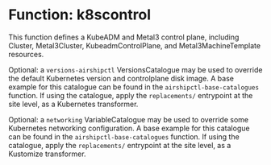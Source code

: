 Function: k8scontrol
====================

This function defines a KubeADM and Metal3 control plane, including
Cluster, Metal3Cluster, KubeadmControlPlane, and Metal3MachineTemplate
resources.

Optional: a ``versions-airshipctl`` VersionsCatalogue may be used to
override the default Kubernetes version and controlplane disk image.
A base example for this catalogue can be found in the ``airshipctl-base-catalogues``
function.  If using the catalogue, apply the ``replacements/`` entrypoint
at the site level, as a Kubernetes transformer.

Optional: a ``networking`` VariableCatalogue may be used to
override some Kubernetes networking configuration.
A base example for this catalogue can be found in the ``airshipctl-base-catalogues``
function.  If using the catalogue, apply the ``replacements/`` entrypoint
at the site level, as a Kustomize transformer.
